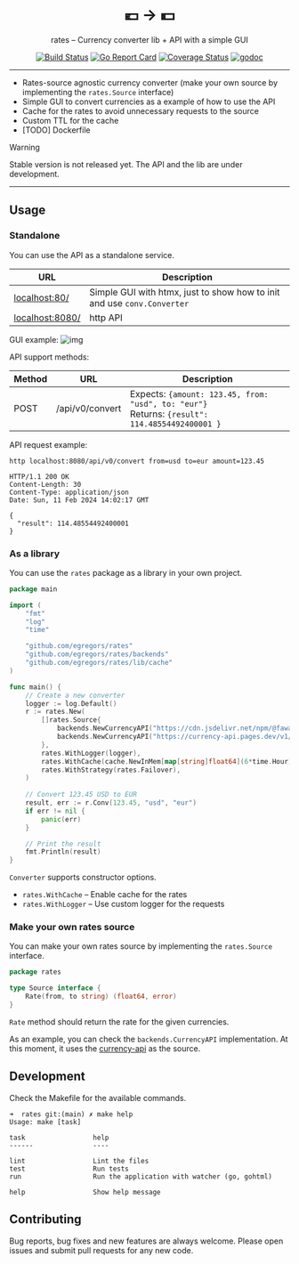 <div align="center">
    <h1>💶 → 💵</h1>
rates – Currency converter lib + API with a simple GUI

[![Build Status](https://github.com/egregors/rates/workflows/build/badge.svg)](https://github.com/egregors/rates/actions)
[![Go Report Card](https://goreportcard.com/badge/github.com/egregors/rates)](https://goreportcard.com/report/github.com/egregors/rates)
[![Coverage Status](https://coveralls.io/repos/github/egregors/rates/badge.svg?branch=main)](https://coveralls.io/github/egregors/rates?branch=main)
[![godoc](https://godoc.org/github.com/egregors/rates?status.svg)](https://godoc.org/github.com/egregors/rates)
</div>

---

* Rates-source agnostic currency converter (make your own source by implementing the `rates.Source` interface)
* Simple GUI to convert currencies as a example of how to use the API
* Cache for the rates to avoid unnecessary requests to the source
* Custom TTL for the cache
* [TODO] Dockerfile

> [!WARNING]  
> Stable version is not released yet. The API and the lib are under development.

---

## Usage

### Standalone

You can use the API as a standalone service.

| URL                                | Description                                                             |
|------------------------------------|-------------------------------------------------------------------------|
| [localhost:80/](localhost:80/)     | Simple GUI with htmx, just to show how to init and use `conv.Converter` |
| [localhost:8080/](localhost:8080/) | http API                                                                |

GUI example:
![img](https://github.com/egregors/rates/assets/2153895/ddff6b77-175a-48bc-828d-c25933cf6921)

API support methods:

| Method | URL             | Description                                                                                        |
|--------|-----------------|----------------------------------------------------------------------------------------------------|
| POST   | /api/v0/convert | Expects: `{amount: 123.45, from: "usd", to: "eur"}`<br/> Returns: `{result": 114.48554492400001 }` |

API request example:

```shell
http localhost:8080/api/v0/convert from=usd to=eur amount=123.45

HTTP/1.1 200 OK
Content-Length: 30
Content-Type: application/json
Date: Sun, 11 Feb 2024 14:02:17 GMT

{
  "result": 114.48554492400001
}
```

### As a library

You can use the `rates` package as a library in your own project.

```go
package main

import (
	"fmt"
	"log"
	"time"

	"github.com/egregors/rates"
	"github.com/egregors/rates/backends"
	"github.com/egregors/rates/lib/cache"
)

func main() {
	// Create a new converter
	logger := log.Default()
	r := rates.New(
		[]rates.Source{
			backends.NewCurrencyAPI("https://cdn.jsdelivr.net/npm/@fawazahmed0/currency-api@latest/v1/currencies/"),
			backends.NewCurrencyAPI("https://currency-api.pages.dev/v1/currencies/"),
		},
		rates.WithLogger(logger),
		rates.WithCache(cache.NewInMem[map[string]float64](6*time.Hour)),
		rates.WithStrategy(rates.Failover),
	)
	
	// Convert 123.45 USD to EUR
	result, err := r.Conv(123.45, "usd", "eur")
	if err != nil {
		panic(err)
	}

	// Print the result
	fmt.Println(result)
}

```

`Converter` supports constructor options.

* `rates.WithCache` – Enable cache for the rates
* `rates.WithLogger` – Use custom logger for the requests

### Make your own rates source

You can make your own rates source by implementing the `rates.Source` interface.

```go
package rates

type Source interface {
	Rate(from, to string) (float64, error)
}

```

`Rate` method should return the rate for the given currencies.

As an example, you can check the `backends.CurrencyAPI` implementation.
At this moment, it uses the [currency-api](https://github.com/fawazahmed0/exchange-api) as the source.

## Development

Check the Makefile for the available commands.

```shell
➜  rates git:(main) ✗ make help
Usage: make [task]

task                 help
------               ----
                     
lint                 Lint the files
test                 Run tests
run                  Run the application with watcher (go, gohtml)
                     
help                 Show help message
```

## Contributing

Bug reports, bug fixes and new features are always welcome.
Please open issues and submit pull requests for any new code.
